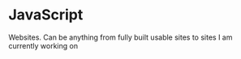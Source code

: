 # JavaScript

Websites. Can be anything from fully built usable sites to sites I am currently working on
